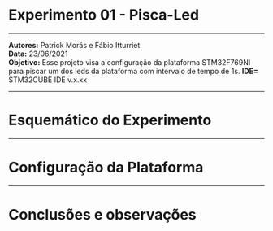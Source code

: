
# Experimento 01 - Pisca-Led
_____________________________________________________________________________________________________________________________________________
**Autores:** Patrick Morás e Fábio Itturriet  
**Data:** 23/06/2021           
**Objetivo:** Esse projeto visa a configuração da plataforma STM32F769NI para piscar um dos leds da plataforma com intervalo de tempo de 1s.
**IDE=** STM32CUBE IDE v.x.xx

_____________________________________________________________________________________________________________________________________________

# Esquemático do Experimento






_____________________________________________________________________________________________________________________________________________

# Configuração da Plataforma



_____________________________________________________________________________________________________________________________________________

# Conclusões e observações
